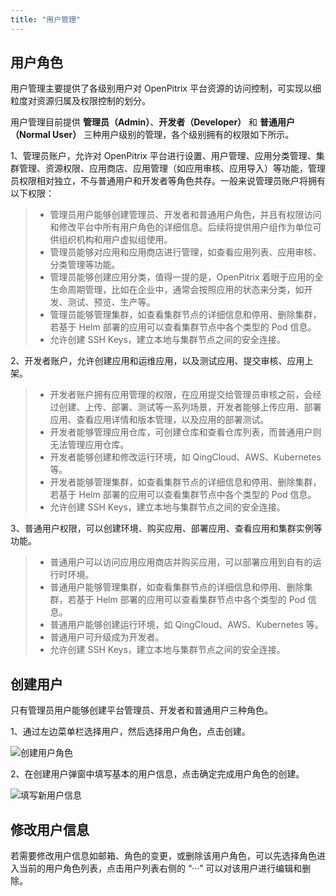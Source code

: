 ```yaml
---
title: "用户管理"
---
```


## 用户角色

用户管理主要提供了各级别用户对 OpenPitrix 平台资源的访问控制，可实现以细粒度对资源归属及权限控制的划分。

用户管理目前提供 **管理员（Admin）**、**开发者（Developer）** 和 **普通用户（Normal User）** 三种用户级别的管理，各个级别拥有的权限如下所示。


1、管理员账户，允许对 OpenPitrix 平台进行设置、用户管理、应用分类管理、集群管理、资源权限、应用商店、应用管理（如应用审核、应用导入）等功能，管理员权限相对独立，不与普通用户和开发者等角色共存。一般来说管理员账户将拥有以下权限：

> - 管理员用户能够创建管理员、开发者和普通用户角色，并且有权限访问和修改平台中所有用户角色的详细信息。后续将提供用户组作为单位可供组织机构和用户虚拟组使用。
> - 管理员能够对应用和应用商店进行管理，如查看应用列表、应用审核、分类管理等功能。
> - 管理员能够创建应用分类，值得一提的是，OpenPitrix 着眼于应用的全生命周期管理，比如在企业中，通常会按照应用的状态来分类，如开发、测试、预览、生产等。
> - 管理员能够管理集群，如查看集群节点的详细信息和停用、删除集群，若基于 Helm 部署的应用可以查看集群节点中各个类型的 Pod 信息。
> - 允许创建 SSH Keys，建立本地与集群节点之间的安全连接。

 
2、开发者账户，允许创建应用和运维应用，以及测试应用、提交审核、应用上架。

> - 开发者账户拥有应用管理的权限，在应用提交给管理员审核之前，会经过创建、上传、部署、测试等一系列场景，开发者能够上传应用、部署应用、查看应用详情和版本管理，以及应用的部署测试。
> - 开发者能够管理应用仓库，可创建仓库和查看仓库列表，而普通用户则无法管理应用仓库。
> - 开发者能够创建和修改运行环境，如 QingCloud、AWS、Kubernetes 等。
> - 开发者能够管理集群，如查看集群节点的详细信息和停用、删除集群，若基于 Helm 部署的应用可以查看集群节点中各个类型的 Pod 信息。
> - 允许创建 SSH Keys，建立本地与集群节点之间的安全连接。

3、普通用户权限，可以创建环境、购买应用、部署应用、查看应用和集群实例等功能。

> - 普通用户可以访问应用应用商店并购买应用，可以部署应用到自有的运行时环境。
> - 普通用户能够管理集群，如查看集群节点的详细信息和停用、删除集群，若基于 Helm 部署的应用可以查看集群节点中各个类型的 Pod 信息。
> - 普通用户能够创建运行环境，如 QingCloud、AWS、Kubernetes 等。
> - 普通用户可升级成为开发者。
> - 允许创建 SSH Keys，建立本地与集群节点之间的安全连接。


## 创建用户

只有管理员用户能够创建平台管理员、开发者和普通用户三种角色。

1、通过左边菜单栏选择用户，然后选择用户角色，点击创建。

![创建用户角色](/v0.3_root_createuser.png)

2、在创建用户弹窗中填写基本的用户信息，点击确定完成用户角色的创建。

![填写新用户信息](/v0.3_root_usertable.png)

## 修改用户信息

若需要修改用户信息如邮箱、角色的变更，或删除该用户角色，可以先选择角色进入当前的用户角色列表，点击用户列表右侧的 “···” 可以对该用户进行编辑和删除。
